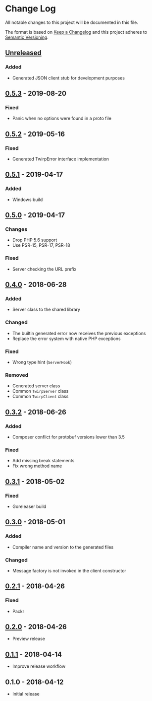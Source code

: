 # Change Log


All notable changes to this project will be documented in this file.

The format is based on [Keep a Changelog](http://keepachangelog.com/en/1.0.0/)
and this project adheres to [Semantic Versioning](http://semver.org/spec/v2.0.0.html).


## [Unreleased]

### Added

- Generated JSON client stub for development purposes


## [0.5.3] - 2019-08-20

### Fixed

- Panic when no options were found in a proto file


## [0.5.2] - 2019-05-16

### Fixed

- Generated TwirpError interface implementation


## [0.5.1] - 2019-04-17

### Added

- Windows build


## [0.5.0] - 2019-04-17

### Changes

- Drop PHP 5.6 support
- Use PSR-15, PSR-17, PSR-18

### Fixed

- Server checking the URL prefix


## [0.4.0] - 2018-06-28

### Added

- Server class to the shared library

### Changed

- The builtin generated error now receives the previous exceptions
- Replace the error system with native PHP exceptions

### Fixed

- Wrong type hint (`ServerHook`)

### Removed

- Generated server class
- Common `TwirpServer` class
- Common `TwirpClient` class


## [0.3.2] - 2018-06-26

### Added

- Composer conflict for protobuf versions lower than 3.5

### Fixed

- Add missing break statements
- Fix wrong method name


## [0.3.1] - 2018-05-02

### Fixed

- Goreleaser build


## [0.3.0] - 2018-05-01

### Added

- Compiler name and version to the generated files

### Changed

- Message factory is not invoked in the client constructor


## [0.2.1] - 2018-04-26

### Fixed

- Packr


## [0.2.0] - 2018-04-26

- Preview release


## [0.1.1] - 2018-04-14

- Improve release workflow


## 0.1.0 - 2018-04-12

- Initial release


[Unreleased]: https://github.com/twirphp/twirp/compare/v0.5.3...HEAD
[0.5.3]: https://github.com/twirphp/twirp/compare/v0.5.2...v0.5.3
[0.5.2]: https://github.com/twirphp/twirp/compare/v0.5.1...v0.5.2
[0.5.1]: https://github.com/twirphp/twirp/compare/v0.5.0...v0.5.1
[0.5.0]: https://github.com/twirphp/twirp/compare/v0.4.0...v0.5.0
[0.4.0]: https://github.com/twirphp/twirp/compare/v0.3.2...v0.4.0
[0.3.2]: https://github.com/twirphp/twirp/compare/v0.3.1...v0.3.2
[0.3.1]: https://github.com/twirphp/twirp/compare/v0.3.0...v0.3.1
[0.3.0]: https://github.com/twirphp/twirp/compare/v0.2.1...v0.3.0
[0.2.1]: https://github.com/twirphp/twirp/compare/v0.2.0...v0.2.1
[0.2.0]: https://github.com/twirphp/twirp/compare/v0.1.1...v0.2.0
[0.1.1]: https://github.com/twirphp/twirp/compare/v0.1.0...v0.1.1
